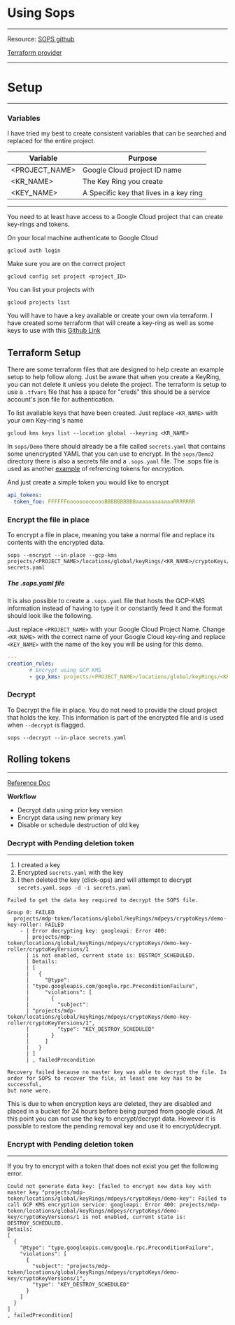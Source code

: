 
# Using Sops

___
Resource: [SOPS github](https://github.com/mozilla/sops#encrypting-using-gcp-kms)

[Terraform provider](https://registry.terraform.io/providers/hashicorp/google/latest/docs)
___

# Setup

___

### Variables

I have tried my best to create consistent variables that can be searched and replaced for the entire project.

|Variable|Purpose|
|--------|-------|
|<PROJECT_NAME>|Google Cloud project ID name|
|<KR_NAME>|The Key Ring you create|
|<KEY_NAME>|A Specific key that lives in a key ring|
___


You need to at least have access to a Google Cloud project that can create key-rings and tokens.

On your local machine authenticate to Google Cloud

```
gcloud auth login
```

Make sure you are on the correct project

```
gcloud config set project <project_ID>
```

You can list your projects with

```
gcloud projects list
```

You will have to have a key available or create your own via terraform. I have created some terraform that will create a key-ring as well as some keys to use with this [Github Link](https://github.com/MarkDPierce/MDP-GCP-Tokens/Terraform)

## Terraform Setup
There are some terraform files that are designed to help create an example setup to help follow along. Just be aware that when you create a KeyRing, you can not delete it unless you delete the project. The terraform is setup to use a `.tfvars` file that has a space for "creds" this should be a service account's json file for authentication.

To list available keys that have been created. Just replace `<KR_NAME>` with your own Key-ring's name

```
gcloud kms keys list --location global --keyring <KR_NAME>
```

In `sops/Demo` there should already be a file called `secrets.yaml` that contains some unencrypted YAML that you can use to encrypt.  In the `sops/Demo2` directory there is also a secrets file and a `.sops.yaml` file. The .sops file is used as another [example](#the-sopsyaml-file) of refrencing tokens for encryption.

And just create a simple token you would like to encrypt

```yaml
api_tokens:
  token_foo: FFFFFFooooooooooooBBBBBBBBBBaaaaaaaaaaaaRRRRRRR
```

### Encrypt the file in place

To encrypt a file in place, meaning you take a normal file and replace its contents with the encrypted data.

```
sops --encrypt --in-place --gcp-kms projects/<PROJECT_NAME>/locations/global/keyRings/<KR_NAME>/cryptoKeys/<KEY_NAME> secrets.yaml
```

##### The .sops.yaml file

It is also possible to create a `.sops.yaml` file that hosts the GCP-KMS information instead of having to type it or constantly feed it and the format should look like the following.

Just replace `<PROJECT_NAME>` with your Google Cloud Project Name. Change `<KR_NAME>` with the correct name of your Google Cloud key-ring and replace `<KEY_NAME>` with the name of the key you will be using for this demo.

```yaml
---
creation_rules:
       # Encrypt using GCP KMS
       - gcp_kms: projects/<PROJECT_NAME>/locations/global/keyRings/<KR_NAME>/cryptoKeys/<KEY_NAME>
```

### Decrypt

To Decrypt the file in place. You do not need to provide the cloud project that holds the key. This information is part of the encrypted file and is used when `--decrypt` is flagged.

```
sops --decrypt --in-place secrets.yaml
```

## Rolling tokens

___

[Reference Doc](https://cloud.google.com/kms/docs/re-encrypt-data)

**Workflow**

* Decrypt data using prior key version
* Encrypt data using new primary key
* Disable or schedule destruction of old key

### Decrypt with Pending deletion token

___

1. I created a key
2. Encrypted `secrets.yaml` with the key
3. I then deleted the key (click-ops) and will attempt to decrypt `secrets.yaml`.
`sops -d -i secrets.yaml`

```shell
Failed to get the data key required to decrypt the SOPS file.

Group 0: FAILED
  projects/mdp-token/locations/global/keyRings/mdpeys/cryptoKeys/demo-key-roller: FAILED
    - | Error decrypting key: googleapi: Error 400:
      | projects/mdp-token/locations/global/keyRings/mdpeys/cryptoKeys/demo-key-roller/cryptoKeyVersions/1
      | is not enabled, current state is: DESTROY_SCHEDULED.
      | Details:
      | [
      |   {
      |     "@type":
      | "type.googleapis.com/google.rpc.PreconditionFailure",
      |     "violations": [
      |       {
      |         "subject":
      | "projects/mdp-token/locations/global/keyRings/mdpeys/cryptoKeys/demo-key-roller/cryptoKeyVersions/1",
      |         "type": "KEY_DESTROY_SCHEDULED"
      |       }
      |     ]
      |   }
      | ]
      | , failedPrecondition

Recovery failed because no master key was able to decrypt the file. In
order for SOPS to recover the file, at least one key has to be successful,
but none were.
```

This is due to when encryption keys are deleted, they are disabled and placed in a bucket for 24 hours before being purged from google cloud. At this point you can not use the key to encrypt/decrypt data. However it is possible to restore the pending removal key and use it to encrypt/decrypt.

### Encrypt with Pending deletion token

___
If you try to encrypt with a token that does not exist you get the following error.

```shell
Could not generate data key: [failed to encrypt new data key with master key "projects/mdp-token/locations/global/keyRings/mdpeys/cryptoKeys/demo-key": Failed to call GCP KMS encryption service: googleapi: Error 400: projects/mdp-token/locations/global/keyRings/mdpeys/cryptoKeys/demo-key/cryptoKeyVersions/1 is not enabled, current state is: DESTROY_SCHEDULED.
Details:
[
  {
    "@type": "type.googleapis.com/google.rpc.PreconditionFailure",
    "violations": [
      {
        "subject": "projects/mdp-token/locations/global/keyRings/mdpeys/cryptoKeys/demo-key/cryptoKeyVersions/1",
        "type": "KEY_DESTROY_SCHEDULED"
      }
    ]
  }
]
, failedPrecondition]
```
